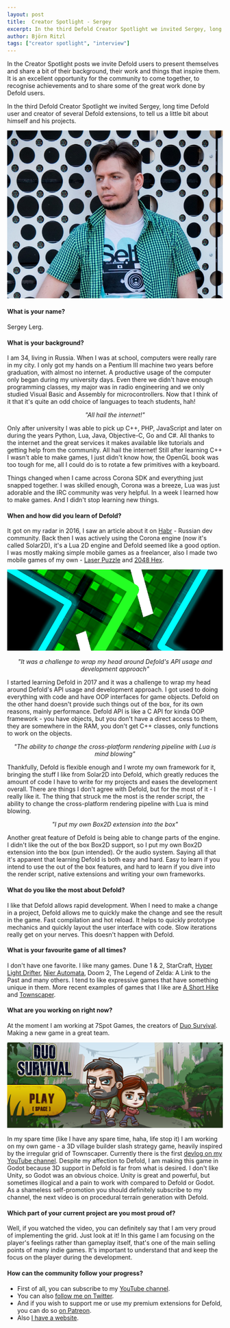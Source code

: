 ```yaml
---
layout: post
title:  Creator Spotlight - Sergey
excerpt: In the third Defold Creator Spotlight we invited Sergey, long time Defold user and creator of several Defold extensions, to tell us a little bit about himself and his projects.
author: Björn Ritzl
tags: ["creator spotlight", "interview"]
---
```


In the Creator Spotlight posts we invite Defold users to present themselves and share a bit of their background, their work and things that inspire them. It is an excellent opportunity for the community to come together, to recognise achievements and to share some of the great work done by Defold users.

In the third Defold Creator Spotlight we invited Sergey, long time Defold user and creator of several Defold extensions, to tell us a little bit about himself and his projects.

![Sergey](/images/posts/developer-spotlight-sergey-lerg/sergey-wide.jpg)

#### What is your name?
Sergey Lerg.


#### What is your background?
I am 34, living in Russia. When I was at school, computers were really rare in my city. I only got my hands on a Pentium III machine two years before graduation, with almost no internet. A productive usage of the computer only began during my university days. Even there we didn't have enough programming classes, my major was in radio engineering and we only studied Visual Basic and Assembly for microcontrollers. Now that I think of it that it's quite an odd choice of languages to teach students, hah!

<div align="center"><p><i>"All hail the internet!"</i></p></div>

Only after university I was able to pick up C++, PHP, JavaScript and later on during the years Python, Lua, Java, Objective-C, Go and C#. All thanks to the internet and the great services it makes available like tutorials and getting help from the community. All hail the internet! Still after learning C++ I wasn't able to make games, I just didn't know how, the OpenGL book was too tough for me, all I could do is to rotate a few primitives with a keyboard.

Things changed when I came across Corona SDK and everything just snapped together. I was skilled enough, Corona was a breeze, Lua was just adorable and the IRC community was very helpful. In a week I learned how to make games. And I didn't stop learning new things.


#### When and how did you learn of Defold?
It got on my radar in 2016, I saw an article about it on [Habr](https://habr.com/) - Russian dev community. Back then I was actively using the Corona engine (now it's called Solar2D), it's a Lua 2D engine and Defold seemed like a good option. I was mostly making simple mobile games as a freelancer, also I made two mobile games of my own - [Laser Puzzle](https://apps.apple.com/us/app/laser-puzzle-logic-game/id1338580310) and [2048 Hex](https://apps.apple.com/us/app/2048-hex-match-numbers-puzzle/id841721448).

![Laser Puzzle](/images/posts/developer-spotlight-sergey-lerg/laserpuzzle.png)

<div align="center"><p><i>"It was a challenge to wrap my head around Defold's API usage and development approach"</i></p></div>

I started learning Defold in 2017 and it was a challenge to wrap my head around Defold's API usage and development approach. I got used to doing everything with code and have OOP interfaces for game objects. Defold on the other hand doesn't provide such things out of the box, for its own reasons, mainly performance. Defold API is like a C API for kinda OOP framework - you have objects, but you don't have a direct access to them, they are somewhere in the RAM, you don't get C++ classes, only functions to work on the objects.

<div align="center"><p><i>"The ability to change the cross-platform rendering pipeline with Lua is mind blowing"</i></p></div>

Thankfully, Defold is flexible enough and I wrote my own framework for it, bringing the stuff I like from Solar2D into Defold, which greatly reduces the amount of code I have to write for my projects and eases the development overall. There are things I don't agree with Defold, but for the most of it - I really like it. The thing that struck me the most is the render script, the ability to change the cross-platform rendering pipeline with Lua is mind blowing.

<div align="center"><p><i>"I put my own Box2D extension into the box"</i></p></div>

Another great feature of Defold is being able to change parts of the engine. I didn't like the out of the box Box2D support, so I put my own Box2D extension into the box (pun intended). Or the audio system. Saying all that it's apparent that learning Defold is both easy and hard. Easy to learn if you intend to use the out of the box features, and hard to learn if you dive into the render script, native extensions and writing your own frameworks.


#### What do you like the most about Defold?
I like that Defold allows rapid development. When I need to make a change in a project, Defold allows me to quickly make the change and see the result in the game. Fast compilation and hot reload. It helps to quickly prototype mechanics and quickly layout the user interface with code. Slow iterations really get on your nerves. This doesn't happen with Defold.


#### What is your favourite game of all times?
I don't have one favorite. I like many games. Dune 1 & 2, StarCraft, [Hyper Light Drifter](https://store.steampowered.com/app/257850/Hyper_Light_Drifter/), [Nier Automata](https://store.steampowered.com/app/524220/NieRAutomata/), Doom 2, The Legend of Zelda: A Link to the Past and many others. I tend to like expressive games that have something unique in them. More recent examples of games that I like are [A Short Hike](https://store.steampowered.com/app/1055540/A_Short_Hike/) and [Townscaper](https://store.steampowered.com/app/1291340/Townscaper/).


#### What are you working on right now?
At the moment I am working at 7Spot Games, the creators of [Duo Survival](https://poki.com/en/g/duo-survival). Making a new game in a great team.

![Duo Survival by 7Spot Games](/images/posts/developer-spotlight-sergey-lerg/duosurvival.png)

In my spare time (like I have any spare time, haha, life stop it) I am working on my own game - a 3D village builder slash strategy game, heavily inspired by the irregular grid of Townscaper. Currently there is the first [devlog on my YouTube channel](https://youtu.be/Jm3pLya3d9c). Despite my affection to Defold, I am making this game in Godot because 3D support in Defold is far from what is desired. I don't like Unity, so Godot was an obvious choice. Unity is great and powerful, but sometimes illogical and a pain to work with compared to Defold or Godot. As a shameless self-promotion you should definitely subscribe to my channel, the next video is on procedural terrain generation with Defold.


#### Which part of your current project are you most proud of?
Well, if you watched the video, you can definitely say that I am very proud of implementing the grid. Just look at it! In this game I am focusing on the player's feelings rather than gameplay itself, that's one of the main selling points of many indie games. It's important to understand that and keep the focus on the player during the development.


#### How can the community follow your progress?
* First of all, you can subscribe to my [YouTube channel](https://www.youtube.com/channel/UCjkECP_YgfCXd6Y3j3rkY_g).
* You can also [follow me on Twitter](https://twitter.com/SergeyLerg).
* And if you wish to support me or use my premium extensions for Defold, you can do so [on Patreon](https://www.patreon.com/lerg).
* Also [I have a website](https://spiralcodestudio.com).
